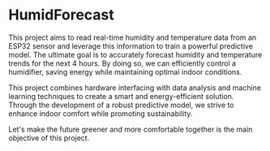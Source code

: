 # HumidForecast

This project aims to read real-time humidity and temperature data from an ESP32 sensor and leverage this information to train a powerful predictive model. The ultimate goal is to accurately forecast humidity and temperature trends for the next 4 hours. By doing so, we can efficiently control a humidifier, saving energy while maintaining optimal indoor conditions.

This project combines hardware interfacing with data analysis and machine learning techniques to create a smart and energy-efficient solution. Through the development of a robust predictive model, we strive to enhance indoor comfort while promoting sustainability.

Let's make the future greener and more comfortable together is the main objective of this project.
